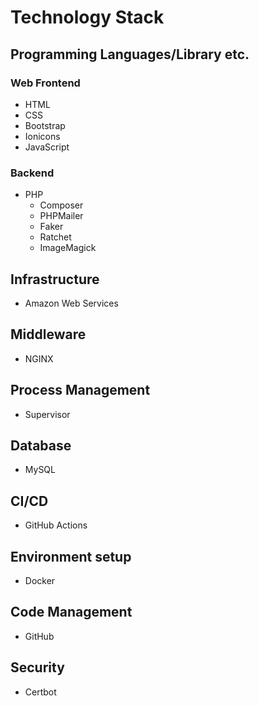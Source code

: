 # Technology Stack

## Programming Languages/Library etc.

### Web Frontend

- HTML
- CSS
- Bootstrap
- Ionicons
- JavaScript

### Backend

- PHP
    - Composer
    - PHPMailer
    - Faker
    - Ratchet
    - ImageMagick

## Infrastructure

- Amazon Web Services

## Middleware

- NGINX

## Process Management

- Supervisor

## Database

- MySQL

## CI/CD

- GitHub Actions

## Environment setup

- Docker

## Code Management

- GitHub

## Security

- Certbot
